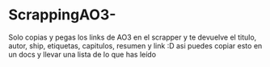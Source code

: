# ScrappingAO3-
Solo copias y pegas los links de AO3 en el scrapper y te devuelve el titulo, autor, ship, etiquetas, capitulos, resumen y link :D asi puedes copiar esto en un docs y llevar una lista de lo que has leído
